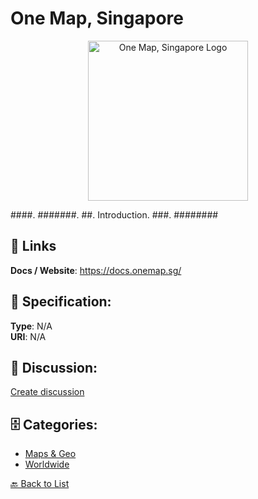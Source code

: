 # One Map, Singapore
<p align="center">
    <img width="256" src="https://raw.githubusercontent.com/apis-list/apis-list/main/apis/one-map-singapore/logo_256x256.png" alt="One Map, Singapore Logo"/>
</p>

####. #######. ##. Introduction. ###. ########

##  🔗 Links
**Docs / Website**: https://docs.onemap.sg/

## 🧬 Specification:
**Type**: N/A  
**URI**: N/A

## 💬 Discussion:
[Create discussion](https://github.com/apis-list/apis-list/discussions/new)

## 🗄️ Categories:
- [Maps & Geo](https://github.com/apis-list/apis-list#maps--geo)
- [Worldwide](https://github.com/apis-list/apis-list#worldwide)




[🔙 Back to List](https://github.com/apis-list/apis-list)
